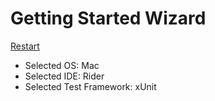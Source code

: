 # Getting Started Wizard

[Restart](/docs/wiz/readme.md)

* Selected OS: Mac
* Selected IDE: Rider
* Selected Test Framework: xUnit

